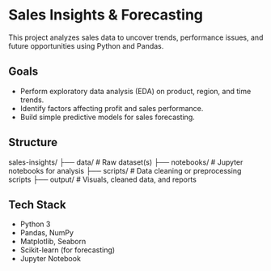 # Sales Insights & Forecasting

This project analyzes sales data to uncover trends, performance issues, and future opportunities using Python and Pandas.

## Goals
- Perform exploratory data analysis (EDA) on product, region, and time trends.
- Identify factors affecting profit and sales performance.
- Build simple predictive models for sales forecasting.

## Structure
sales-insights/
├── data/                # Raw dataset(s)
├── notebooks/           # Jupyter notebooks for analysis
├── scripts/             # Data cleaning or preprocessing scripts
├── output/              # Visuals, cleaned data, and reports

## Tech Stack
- Python 3
- Pandas, NumPy
- Matplotlib, Seaborn
- Scikit-learn (for forecasting)
- Jupyter Notebook
